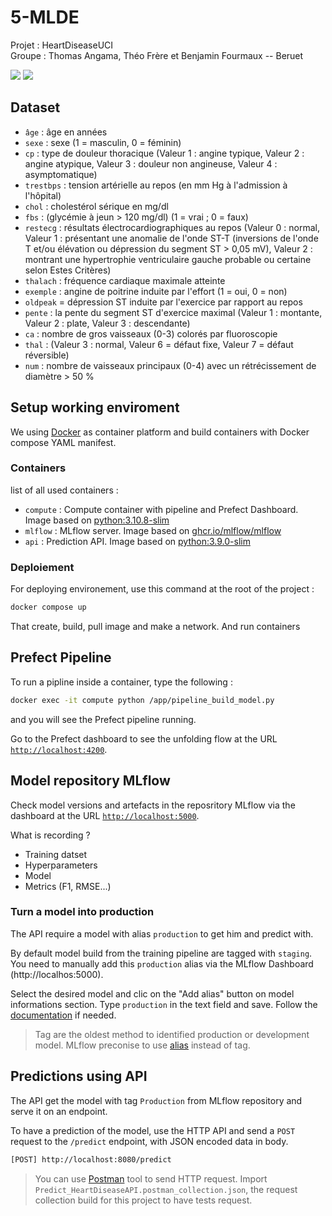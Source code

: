 # 5-MLDE
Projet : HeartDiseaseUCI
\
Groupe : Thomas Angama, Théo Frère et Benjamin Fourmaux -- Beruet

[![](https://img.shields.io/badge/Docker-compose?logo=docker&logoColor=white&color=blue)]()
[![](https://img.shields.io/badge/MLflow-using?logo=MLflow&color=white
)]()

## Dataset
- `âge` : âge en années
- `sexe` : sexe (1 = masculin, 0 = féminin)
- `cp` : type de douleur thoracique (Valeur 1 : angine typique, Valeur 2 : angine atypique, Valeur 3 : douleur non angineuse, Valeur 4 : asymptomatique)
- `trestbps` : tension artérielle au repos (en mm Hg à l'admission à l'hôpital)
- `chol` : cholestérol sérique en mg/dl
- `fbs` : (glycémie à jeun > 120 mg/dl) (1 = vrai ; 0 = faux)
- `restecg` : résultats électrocardiographiques au repos (Valeur 0 : normal, Valeur 1 : présentant une anomalie de l'onde ST-T (inversions de l'onde T et/ou élévation ou dépression du segment ST > 0,05 mV), Valeur 2 : montrant une hypertrophie ventriculaire gauche probable ou certaine selon Estes Critères)
- `thalach` : fréquence cardiaque maximale atteinte
- `exemple` : angine de poitrine induite par l'effort (1 = oui, 0 = non)
- `oldpeak` = dépression ST induite par l'exercice par rapport au repos
- `pente` : la pente du segment ST d'exercice maximal (Valeur 1 : montante, Valeur 2 : plate, Valeur 3 : descendante)
- `ca` : nombre de gros vaisseaux (0-3) colorés par fluoroscopie
- `thal` : (Valeur 3 : normal, Valeur 6 = défaut fixe, Valeur 7 = défaut réversible)
- `num` : nombre de vaisseaux principaux (0-4) avec un rétrécissement de diamètre > 50 %

## Setup working enviroment
We using [Docker](https://www.docker.com/) as container platform and build containers with Docker compose YAML manifest.

### Containers
list of all used containers :
- `compute` : Compute container with pipeline and Prefect Dashboard. Image based on [python:3.10.8-slim](https://hub.docker.com/layers/library/python/3.10.8-slim/images/sha256-49749648f4426b31b20fca55ad854caa55ff59dc604f2f76b57d814e0a47c181)
- `mlflow` : MLflow server. Image based on [ghcr.io/mlflow/mlflow](https://github.com/mlflow/mlflow/pkgs/container/mlflow/60538560?tag=v2.1.1)
- `api` : Prediction API. Image based on [python:3.9.0-slim](https://hub.docker.com/layers/library/python/3.9.0-slim/images/sha256-5d300921213569f955c3954787298127d241c115f31fc92e87305c3e7a71c7ef)

### Deploiement
For deploying environement, use this command at the root of the project :
```bash
docker compose up
```
That create, build, pull image and make a network. And run containers

## Prefect Pipeline
To run a pipline inside a container, type the following :
```bash
docker exec -it compute python /app/pipeline_build_model.py
```
and you will see the Prefect pipeline running.

Go to the Prefect dashboard to see the unfolding flow at the URL [`http://localhost:4200`](http://localhost:4200).

## Model repository MLflow
Check model versions and artefacts in the reposritory MLflow via the dashboard at the URL [`http://localhost:5000`](http://localhost:5000).

What is recording ?
- Training datset
- Hyperparameters
- Model
- Metrics (F1, RMSE...)

### Turn a model into production
The API require a model with alias `production` to get him and predict with.


By default model build from the training pipeline are tagged with `staging`. You need to manually add this `production` alias via the MLflow Dashboard (http://localhos:5000).


Select the desired model and clic on the "Add alias" button on model informations section. Type `production` in the text field and save. Follow the [documentation](https://mlflow.org/docs/latest/model-registry.html#deploy-and-organize-models) if needed.

> Tag are the oldest method to identified production or development model. MLflow preconise to use [alias](https://mlflow.org/docs/latest/model-registry.html#deploy-and-organize-models-with-aliases-and-tags) instead of tag.

## Predictions using API
The API get the model with tag `Production` from MLflow repository and serve it on an endpoint.

To have a prediction of the model, use the HTTP API and send a `POST` request to the `/predict` endpoint, with JSON encoded data in body.

```bash
[POST] http://localhost:8080/predict
```

> You can use [Postman](https://www.postman.com/) tool to send HTTP request. Import `Predict_HeartDiseaseAPI.postman_collection.json`, the request collection build for this project to have tests request.